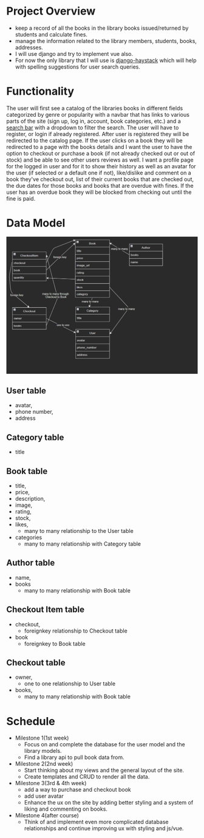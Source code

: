 # **Project Overview**
 - keep a record of all the books in the library books issued/returned by students and calculate fines.
 - manage the information related to the library members, students, books, addresses.
 - I will use django and try to implement vue also.
 - For now the only library that I will use is [django-haystack](https://github.com/django-haystack/django-haystack) which will help with spelling suggestions for user search queries. 



# **Functionality**
 The user will first see a catalog of the libraries books in different fields categorized by genre or popularity with a navbar that has links to various parts of the site (sign up, log in, account, book categories, etc.) and a [search bar](https://getbootstrap.com/docs/5.1/forms/input-group/#buttons-with-dropdowns) with a dropdown to filter the search. The user will have to register, or login if already registered. After user is registered they will be redirected to the catalog page. If the user clicks on a book they will be redirected to a page with the books details and I want the user to have the option to checkout or purchase a book (if not already checked out or out of stock) and be able to see other users reviews as well. I want a profile page for the logged in user and for it to show their history as well as an avatar for the user (if selected or a default one if not), like/dislike and comment on a book they've checkout out, list of their current books that are checked out, the due dates for those books and books that are overdue with fines. If the user has an overdue book they will be blocked from checking out until the fine is paid. 


# **Data Model**

![Diagram of models](https://github.com/Jamesjr95/Capstone_proj/blob/main/image.png)

## User table
- avatar,
- phone number,
- address

## Category table
- title

## Book table
- title,
- price,
- description,
- image,
- rating,
- stock, 
- likes,
  - many to many relationship to the User table
- categories
  - many to many relationship with Category table

## Author table
- name,
- books
  - many to many relationship with Book table

## Checkout Item table
- checkout,
  - foreignkey relationship to Checkout table
- book
  - foreignkey to Book table

## Checkout table
- owner,
  - one to one relationship to User table
- books,
  - many to many relationship with Book table

#  **Schedule**
- Milestone 1(1st week)
  - Focus on and complete the database for the user model and the library models.
  - Find a library api to pull book data from.
- Milestone 2(2nd week)
  - Start thinking about my views and the general layout of the site.
  - Create templates and CRUD to render all the data.
- Milestone 3(3rd & 4th week)
  - add a way to purchase and checkout book
  - add user avatar
  - Enhance the ux on the site by adding better styling and a system of liking and commenting on books.
- Milestone 4(after course)
  - Think of and implement even more complicated database relationships and continue improving ux with styling and js/vue.
